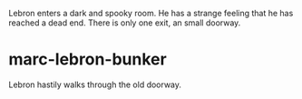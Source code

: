 Lebron enters a dark and spooky room. He has a strange feeling that he has reached a dead end. There is only one exit, an small doorway.

# marc-lebron-bunker
Lebron hastily walks through the old doorway.